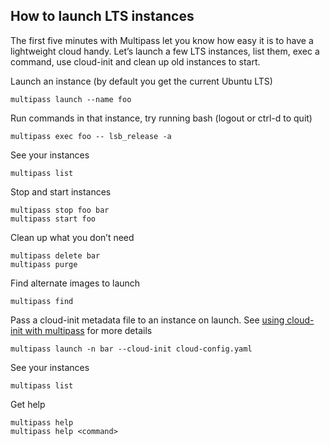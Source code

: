 ## How to launch LTS instances

The first five minutes with Multipass let you know how easy it is to have a lightweight cloud handy. Let’s launch a few LTS instances, list them, exec a command, use cloud-init and clean up old instances to start.

Launch an instance (by default you get the current Ubuntu LTS)

```
multipass launch --name foo
```

Run commands in that instance, try running bash (logout or ctrl-d to quit)

```
multipass exec foo -- lsb_release -a
```

See your instances

```
multipass list
```

Stop and start instances

```
multipass stop foo bar
multipass start foo
```

Clean up what you don’t need

```
multipass delete bar
multipass purge
```

Find alternate images to launch

```
multipass find
```

Pass a cloud-init metadata file to an instance on launch. See [using cloud-init with multipass](https://blog.ubuntu.com/2018/04/02/using-cloud-init-with-multipass) for more details

```
multipass launch -n bar --cloud-init cloud-config.yaml
```

See your instances

```
multipass list
```

Get help

```
multipass help
multipass help <command>
```